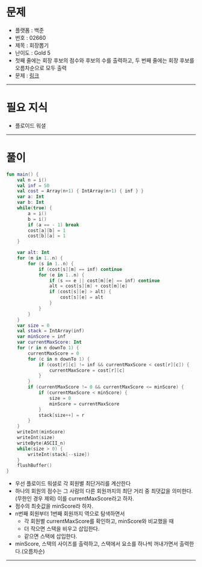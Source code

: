# 문제
- 플랫폼 : 백준
- 번호 : 02660
- 제목 : 회장뽑기
- 난이도 : Gold 5
- 첫째 줄에는 회장 후보의 점수와 후보의 수를 출력하고, 두 번째 줄에는 회장 후보를 오름차순으로 모두 출력
- 문제 : <a href="https://www.acmicpc.net/problem/2660" target="_blank">링크</a>

---

# 필요 지식
- 플로이드 워셜

---

# 풀이
```kotlin
fun main() {
    val n = i()
    val inf = 50
    val cost = Array(n+1) { IntArray(n+1) { inf } }
    var a: Int
    var b: Int
    while(true) {
        a = i()
        b = i()
        if (a == - 1) break
        cost[a][b] = 1
        cost[b][a] = 1
    }

    var alt: Int
    for (m in 1..n) {
        for (s in 1..n) {
            if (cost[s][m] == inf) continue
            for (e in 1..n) {
                if (s == e || cost[m][e] == inf) continue
                alt = cost[s][m] + cost[m][e]
                if (cost[s][e] > alt) {
                    cost[s][e] = alt
                }
            }
        }
    }
    var size = 0
    val stack = IntArray(inf)
    var minScore = inf
    var currentMaxScore: Int
    for (r in n downTo 1) {
        currentMaxScore = 0
        for (c in n downTo 1) {
            if (cost[r][c] != inf && currentMaxScore < cost[r][c]) {
                currentMaxScore = cost[r][c]
            }
        }
        if (currentMaxScore != 0 && currentMaxScore <= minScore) {
            if (currentMaxScore < minScore) {
                size = 0
                minScore = currentMaxScore
            }
            stack[size++] = r
        }
    }
    writeInt(minScore)
    writeInt(size)
    writeByte(ASCII_n)
    while(size > 0) {
        writeInt(stack[--size])
    }
    flushBuffer()
}
```
- 우선 플로이드 워셜로 각 회원별 최단거리를 계산한다
- 하나의 회원의 점수는 그 사람의 다른 회원까지의 최단 거리 중 최댓값을 의미한다.(무한인 경우 제외) 이를 currentMaxScore라고 하자.
- 점수의 최솟값을 minScore라 하자.
- n번째 회원부터 1번째 회원까지 역으로 탐색하면서
  - 각 회원별 currentMaxScore를 확인하고, minScore와 비교했을 때
  - 더 작으면 스택을 비우고 삽입한다.
  - 같으면 스택에 삽입한다.
- minScore, 스택의 사이즈를 출력하고, 스택에서 요소를 하나씩 꺼내가면서 출력한다.(오름차순)

---
